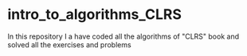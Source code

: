 # intro_to_algorithms_CLRS
In this repository I a have coded all the algorithms of "CLRS" book and solved all the exercises and problems
